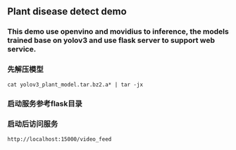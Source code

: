 ## Plant disease detect demo

### This demo use openvino and movidius to inference, the models trained base on yolov3 and use flask server to support web service.

### 先解压模型
```
cat yolov3_plant_model.tar.bz2.a* | tar -jx
```

### 启动服务参考flask目录

### 启动后访问服务

```
http://localhost:15000/video_feed
```
